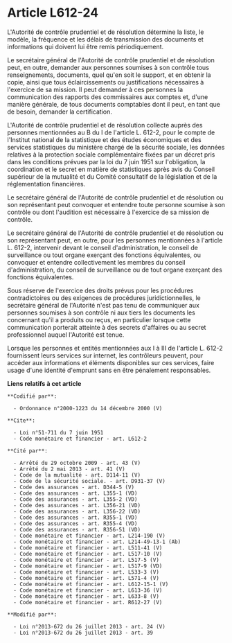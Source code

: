 # Article L612-24

L'Autorité de contrôle prudentiel et de résolution détermine la liste, le modèle, la fréquence et les délais de transmission
des documents et informations qui doivent lui être remis périodiquement. 

Le secrétaire général de l'Autorité de contrôle prudentiel et de résolution peut, en outre, demander aux personnes soumises à
son contrôle tous renseignements, documents, quel qu'en soit le support, et en obtenir la copie, ainsi que tous
éclaircissements ou justifications nécessaires à l'exercice de sa mission. Il peut demander à ces personnes la communication
des rapports des commissaires aux comptes et, d'une manière générale, de tous documents comptables dont il peut, en tant que
de besoin, demander la certification. 

L'Autorité de contrôle prudentiel et de résolution collecte auprès des personnes mentionnées au B du I de l'article L. 612-2,
pour le compte de l'Institut national de la statistique et des études économiques et des services statistiques du ministère
chargé de la sécurité sociale, les données relatives à la protection sociale complémentaire fixées par un décret pris dans
les conditions prévues par la loi du 7 juin 1951 sur l'obligation, la coordination et le secret en matière de statistiques
après avis du Conseil supérieur de la mutualité et du Comité consultatif de la législation et de la réglementation
financières. 

Le secrétaire général de l'Autorité de contrôle prudentiel et de résolution ou son représentant peut convoquer et entendre
toute personne soumise à son contrôle ou dont l'audition est nécessaire à l'exercice de sa mission de contrôle. 

Le secrétaire général de l'Autorité de contrôle prudentiel et de résolution ou son représentant peut, en outre, pour les
personnes mentionnées à l'article L. 612-2, intervenir devant le conseil d'administration, le conseil de surveillance ou tout
organe exerçant des fonctions équivalentes, ou convoquer et entendre collectivement les membres du conseil d'administration,
du conseil de surveillance ou de tout organe exerçant des fonctions équivalentes.

Sous réserve de l'exercice des droits prévus pour les procédures contradictoires ou des exigences de procédures
juridictionnelles, le secrétaire général de l'Autorité n'est pas tenu de communiquer aux personnes soumises à son contrôle ni
aux tiers les documents les concernant qu'il a produits ou reçus, en particulier lorsque cette communication porterait
atteinte à des secrets d'affaires ou au secret professionnel auquel l'Autorité est tenue.

Lorsque les personnes et entités mentionnées aux I à III de l'article L. 612-2 fournissent leurs services sur internet, les
contrôleurs peuvent, pour accéder aux informations et éléments disponibles sur ces services, faire usage d'une identité
d'emprunt sans en être pénalement responsables.

**Liens relatifs à cet article**

	**Codifié par**:

	  - Ordonnance n°2000-1223 du 14 décembre 2000 (V)

	**Cite**:

	  - Loi n°51-711 du 7 juin 1951
	  - Code monétaire et financier - art. L612-2

	**Cité par**:

	  - Arrêté du 29 octobre 2009 - art. 43 (V)
	  - Arrêté du 2 mai 2013 - art. 41 (V)
	  - Code de la mutualité - art. D114-11 (V)
	  - Code de la sécurité sociale. - art. D931-37 (V)
	  - Code des assurances - art. D344-5 (V)
	  - Code des assurances - art. L355-1 (VD)
	  - Code des assurances - art. L355-2 (VD)
	  - Code des assurances - art. L356-21 (VD)
	  - Code des assurances - art. L356-22 (VD)
	  - Code des assurances - art. R355-1 (VD)
	  - Code des assurances - art. R355-4 (VD)
	  - Code des assurances - art. R356-51 (VD)
	  - Code monétaire et financier - art. L214-190 (V)
	  - Code monétaire et financier - art. L214-49-13-1 (Ab)
	  - Code monétaire et financier - art. L511-41 (V)
	  - Code monétaire et financier - art. L517-10 (V)
	  - Code monétaire et financier - art. L517-5 (V)
	  - Code monétaire et financier - art. L517-9 (VD)
	  - Code monétaire et financier - art. L533-3 (V)
	  - Code monétaire et financier - art. L571-4 (V)
	  - Code monétaire et financier - art. L612-15-1 (V)
	  - Code monétaire et financier - art. L613-36 (V)
	  - Code monétaire et financier - art. L633-8 (V)
	  - Code monétaire et financier - art. R612-27 (V)

	**Modifié par**:

	  - Loi n°2013-672 du 26 juillet 2013 - art. 24 (V)
	  - Loi n°2013-672 du 26 juillet 2013 - art. 39
